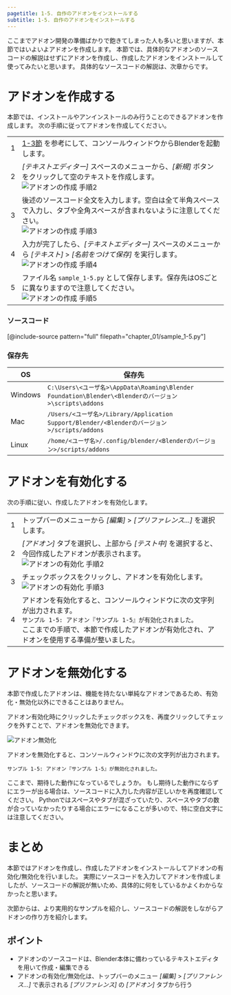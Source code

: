 ```yaml
---
pagetitle: 1-5. 自作のアドオンをインストールする
subtitle: 1-5. 自作のアドオンをインストールする
---
```


ここまでアドオン開発の準備ばかりで飽きてしまった人も多いと思いますが、本節ではいよいよアドオンを作成します。
本節では、具体的なアドオンのソースコードの解説はせずにアドオンを作成し、作成したアドオンをインストールして使ってみたいと思います。
具体的なソースコードの解説は、次章からです。


# アドオンを作成する

本節では、インストールやアンインストールのみ行うことのできるアドオンを作成します。
次の手順に従ってアドオンを作成してください。


<div class="work"></div>

|||
|---|---|
|1|[1-3節](03_Prepare_Add-on_development_environment.html) を参考にして、コンソールウィンドウからBlenderを起動します。|
|2|*[テキストエディター]* スペースのメニューから、*[新規]* ボタンをクリックして空のテキストを作成します。<br>![](../../images/chapter_01/05_Install_own_Add-on/blender_make_add-on_2.png "アドオンの作成 手順2")|
|3|後述のソースコード全文を入力します。空白は全て半角スペースで入力し、タブや全角スペースが含まれないように注意してください。<br>![](../../images/chapter_01/05_Install_own_Add-on/blender_make_add-on_3.png "アドオンの作成 手順3")|
|4|入力が完了したら、*[テキストエディター]* スペースのメニューから *[テキスト]* > *[名前をつけて保存]* を実行します。<br>![](../../images/chapter_01/05_Install_own_Add-on/blender_make_add-on_4.png "アドオンの作成 手順4")|
|5|ファイル名 `sample_1-5.py` として保存します。保存先はOSごとに異なりますので注意してください。<br>![](../../images/chapter_01/05_Install_own_Add-on/blender_make_add-on_5.png "アドオンの作成 手順5")|


### ソースコード

[@include-source pattern="full" filepath="chapter_01/sample_1-5.py"]


### 保存先

|OS|保存先|
|---|---|
|Windows|`C:\Users\<ユーザ名>\AppData\Roaming\Blender Foundation\Blender\<Blenderのバージョン>\scripts\addons`|
|Mac|`/Users/<ユーザ名>/Library/Application Support/Blender/<Blenderのバージョン>/scripts/addons`|
|Linux|`/home/<ユーザ名>/.config/blender/<Blenderのバージョン>/scripts/addons`|


# アドオンを有効化する

次の手順に従い、作成したアドオンを有効化します。


<div class="work"></div>

|||
|---|---|
|1|トップバーのメニューから *[編集]* > *[プリファレンス...]* を選択します。|
|2|*[アドオン]* タブを選択し、上部から *[テスト中]* を選択すると、今回作成したアドオンが表示されます。<br>![](../../images/chapter_01/05_Install_own_Add-on/blender_enable_add-on_2.png "アドオンの有効化 手順2")|
|3|チェックボックスをクリックし、アドオンを有効化します。<br>![](../../images/chapter_01/05_Install_own_Add-on/blender_enable_add-on_3.png "アドオンの有効化 手順3")|
|4|アドオンを有効化すると、コンソールウィンドウに次の文字列が出力されます。<br>`サンプル 1-5: アドオン『サンプル 1-5』が有効化されました。`<br>ここまでの手順で、本節で作成したアドオンが有効化され、アドオンを使用する準備が整いました。|


# アドオンを無効化する

本節で作成したアドオンは、機能を持たない単純なアドオンであるため、有効化・無効化以外にできることはありません。

アドオン有効化時にクリックしたチェックボックスを、再度クリックしてチェックを外すことで、アドオンを無効化できます。

![](../../images/chapter_01/05_Install_own_Add-on/blender_disable_add-on.png "アドオン無効化")

アドオンを無効化すると、コンソールウィンドウに次の文字列が出力されます。

```
サンプル 1-5: アドオン『サンプル 1-5』が無効化されました。
```

<div class="column">
ここまで、期待した動作になっているでしょうか。
もし期待した動作にならずにエラーが出る場合は、ソースコードに入力した内容が正しいかを再度確認してください。
Pythonではスペースやタブが混ざっていたり、スペースやタブの数が合っていなかったりする場合にエラーになることが多いので、特に空白文字には注意してください。
</div>


# まとめ

本節ではアドオンを作成し、作成したアドオンをインストールしてアドオンの有効化/無効化を行いました。
実際にソースコードを入力してアドオンを作成しましたが、ソースコードの解説が無いため、具体的に何をしているかよくわからなかったと思います。

次節からは、より実用的なサンプルを紹介し、ソースコードの解説をしながらアドオンの作り方を紹介します。


## ポイント

* アドオンのソースコードは、Blender本体に備わっているテキストエディタを用いて作成・編集できる
* アドオンの有効化/無効化は、トップバーのメニュー *[編集]* > *[プリファレンス...]* で表示される *[プリファレンス]* の *[アドオン]* タブから行う
